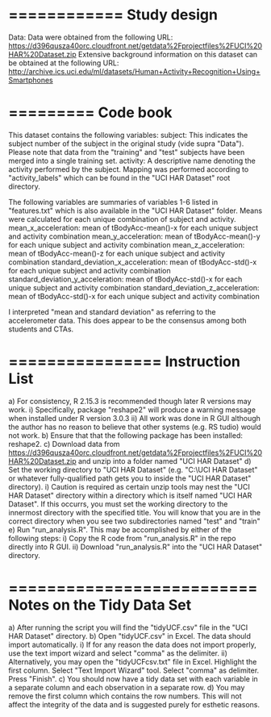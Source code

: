 ============
Study design
============
Data:
Data were obtained from the following URL: https://d396qusza40orc.cloudfront.net/getdata%2Fprojectfiles%2FUCI%20HAR%20Dataset.zip
Extensive background information on this dataset can be obtained at the following URL: http://archive.ics.uci.edu/ml/datasets/Human+Activity+Recognition+Using+Smartphones 

=========
Code book
=========
This dataset contains the following variables:
subject:  This indicates the subject number of the subject in the original study (vide supra "Data"). Please note that data from the "training" and "test" subjects have been merged into a single training set.
activity: A descriptive name denoting the activity performed by the subject. Mapping was performed according to "activity_labels" which can be found in the "UCI HAR Dataset" root directory.

The following variables are summaries of variables 1-6 listed in "features.txt" which is also available in the "UCI HAR Dataset" folder. Means were calculated for each unique combination of subject and activity.
mean_x_acceleration: mean of tBodyAcc-mean()-x for each unique subject and activity combination
mean_y_acceleration: mean of tBodyAcc-mean()-y for each unique subject and activity combination
mean_z_acceleration: mean of tBodyAcc-mean()-z for each unique subject and activity combination
standard_deviation_x_acceleration: mean of tBodyAcc-std()-x for each unique subject and activity combination
standard_deviation_y_acceleration: mean of tBodyAcc-std()-x for each unique subject and activity combination
standard_deviation_z_acceleration: mean of tBodyAcc-std()-x for each unique subject and activity combination

I interpreted "mean and standard deviation" as referring to the accelerometer data. This does appear to be the consensus among both students and CTAs.

================
Instruction List
================

 a) For consistency, R 2.15.3 is recommended though later R versions may work. 
    i)  Specifically, package "reshape2" will produce a warning message when installed under R version 3.0.3
    ii) All work was done in R GUI although the author has no reason to believe that other systems (e.g. RS tudio) would not work.
 b) Ensure that that the following package has been installed: reshape2.
 c) Download data from https://d396qusza40orc.cloudfront.net/getdata%2Fprojectfiles%2FUCI%20HAR%20Dataset.zip and unzip into a folder named "UCI HAR Dataset"
 d) Set the working directory to "UCI HAR Dataset" (e.g. "C:\UCI HAR Dataset" or whatever fully-qualified path gets you to inside the "UCI HAR Dataset" directory).
    i) Caution is required as certain unzip tools may nest the "UCI HAR Dataset" directory within a directory which is itself named "UCI HAR Dataset". If this occurrs, you must set the working directory to the innermost directory with the specified title. You will know that you are in the correct directory when you see two subdirectories named "test" and "train"
 e) Run "run_analysis.R". This may be accomplished by either of the following steps:
   i)  Copy the R code from "run_analysis.R" in the repo directly into R GUI.
   ii) Download "run_analysis.R" into the "UCI HAR Dataset" directory.

==========================
Notes on the Tidy Data Set
==========================
a) After running the script you will find the "tidyUCF.csv" file in the "UCI HAR Dataset" directory.
b) Open "tidyUCF.csv" in Excel. The data should import automatically.
   i)  If for any reason the data does not import properly, use the text import wizard and select "comma" as the delimiter.
   ii) Alternatively, you may open the "tidyUCFcsv.txt" file in Excel. Highlight the first column. Select "Text Import Wizard" tool. Select "comma" as delimiter. Press "Finish".
c) You should now have a tidy data set with each variable in a separate column and each observation in a separate row.
d) You may remove the first column which contains the row numbers. This will not affect the integrity of the data and is suggested purely for esthetic reasons.
